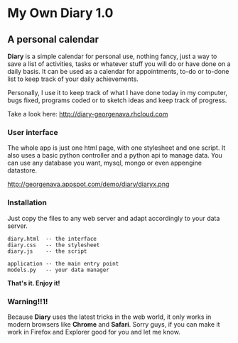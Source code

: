 # My Own Diary 1.0

## A personal calendar


**Diary** is a simple calendar for personal use, nothing fancy, 
just a way to save a list of activities, tasks or whatever stuff 
you will do or have done on a daily basis. It can be used as a 
calendar for appointments, to-do or to-done list to keep track 
of your daily achievements.

Personally, I use it to keep track of what I have done today in my 
computer, bugs fixed, programs coded or to sketch ideas and keep 
track of progress.

Take a look here:  http://diary-georgenava.rhcloud.com



### User interface

The whole app is just one html page, with one stylesheet and one script. 
It also uses a basic python controller and a python api to manage data.
You can use any database you want, mysql, mongo or even appengine datastore.

http://georgenava.appspot.com/demo/diary/diaryx.png



### Installation

Just copy the files to any web server and adapt accordingly to your data server.

    diary.html  -- the interface
    diary.css   -- the stylesheet
    diary.js    -- the script

    application -- the main entry point
    models.py   -- your data manager

**That's it. Enjoy it!**



### Warning!!1!

Because **Diary** uses the latest tricks in the web world, it only works in modern browsers like **Chrome** and **Safari**. Sorry guys, if you can make it work in Firefox and Explorer good for you and let me know.
